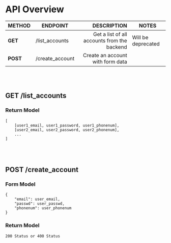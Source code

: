# API Overview
| METHOD | ENDPOINT | DESCRIPTION | NOTES
| --- | --- | --: |--- |
| **GET** |  /list_accounts | Get a list of all accounts from the backend | Will be deprecated |
| **POST** |  /create_account | Create an account with form data | |

<br>
<br>

## GET /list_accounts
### Return Model
```
[
    [user1_email, user1_password, user1_phonenum],
    [user2_email, user2_password, user2_phonenum],
    ...
]
```

<br>
<br>

## POST /create_account
### Form Model
```
{
    "email": user_email,
    "passwd": user_passwd,
    "phonenum": user_phonenum
}
```
### Return Model
```
200 Status or 400 Status
```
